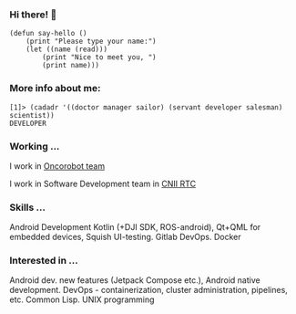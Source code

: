 ### Hi there! 👋

```Lisp
(defun say-hello ()
    (print "Please type your name:")
    (let ((name (read)))
        (print "Nice to meet you, ")
        (print name)))
```

### More info about me:

```Lisp
[1]> (cadadr '((doctor manager sailor) (servant developer salesman) scientist))
DEVELOPER
```

### Working ...

I work in [Oncorobot team](http://www.oncorobot.ru/#rec248145574)

I work in Software Development team in [CNII RTC](https://rtc.ru/en/) 

### Skills ...

Android Development Kotlin (+DJI SDK, ROS-android), Qt+QML for embedded devices, Squish UI-testing. Gitlab DevOps. Docker

### Interested in ...

Android dev. new features (Jetpack Compose etc.), Android native development. DevOps - containerization, cluster administration, pipelines, etc. Common Lisp. UNIX programming
